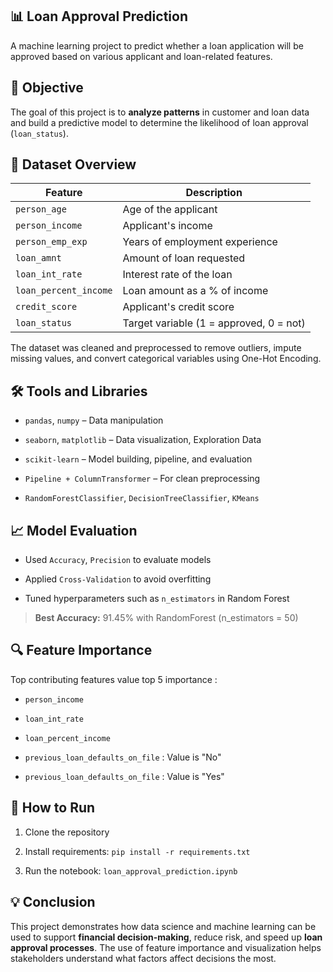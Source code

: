 ## 📊 Loan Approval Prediction
  A machine learning project to predict whether a loan application will be approved based on various applicant and loan-related features.
  
  ## 📌 Objective
The goal of this project is to **analyze patterns** in customer and loan data and build a predictive model to determine the likelihood of loan approval (`loan_status`).

## 🧩 Dataset Overview

|Feature | Description|
|----------|----------|
|`person_age`|Age of the applicant
`person_income`|Applicant's income
`person_emp_exp`|Years of employment experience
`loan_amnt`|Amount of loan requested
`loan_int_rate`|Interest rate of the loan
`loan_percent_income`|Loan amount as a % of income
`credit_score`|Applicant's credit score
`loan_status`|Target variable (1 = approved, 0 = not)

The dataset was cleaned and preprocessed to remove outliers, impute missing values, and convert categorical variables using One-Hot Encoding.

## 🛠️ Tools and Libraries

-   `pandas`, `numpy` – Data manipulation
    
-   `seaborn`, `matplotlib` – Data visualization, Exploration Data
    
-   `scikit-learn` – Model building, pipeline, and evaluation
    
-   `Pipeline + ColumnTransformer` – For clean preprocessing
    
-   `RandomForestClassifier`, `DecisionTreeClassifier`, `KMeans`

## 📈 Model Evaluation

-   Used `Accuracy`, `Precision` to evaluate models
    
-   Applied `Cross-Validation` to avoid overfitting
    
-   Tuned hyperparameters such as `n_estimators` in Random Forest
    

> **Best Accuracy:** 91.45% with RandomForest (n_estimators = 50)
## 🔍 Feature Importance

Top contributing features value top 5 importance :

-   `person_income` 
    
-   `loan_int_rate`
    
-   `loan_percent_income` 
    
-   `previous_loan_defaults_on_file` :  Value is "No" 

-   `previous_loan_defaults_on_file` : Value is "Yes"

## 🚀 How to Run

1.  Clone the repository
    
2.  Install requirements: `pip install -r requirements.txt`
    
3.  Run the notebook: `loan_approval_prediction.ipynb`

## 💡 Conclusion

This project demonstrates how data science and machine learning can be used to support **financial decision-making**, reduce risk, and speed up **loan approval processes**. The use of feature importance and visualization helps stakeholders understand what factors affect decisions the most.
